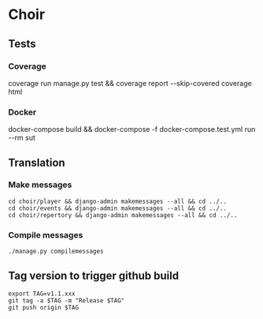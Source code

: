 # Choir

## Tests

### Coverage
coverage run manage.py test && coverage report --skip-covered
coverage html

### Docker
docker-compose build && docker-compose -f docker-compose.test.yml run --rm sut

## Translation

### Make messages
```
cd choir/player && django-admin makemessages --all && cd ../..
cd choir/events && django-admin makemessages --all && cd ../..
cd choir/repertory && django-admin makemessages --all && cd ../..
```

### Compile messages
```
./manage.py compilemessages
```

## Tag version to trigger github build
```
export TAG=v1.1.xxx
git tag -a $TAG -m "Release $TAG"
git push origin $TAG
```